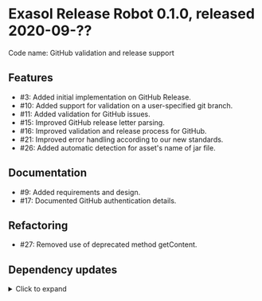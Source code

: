 # Exasol Release Robot 0.1.0, released 2020-09-??

Code name: GitHub validation and release support

## Features

* #3: Added initial implementation on GitHub Release.
* #10: Added support for validation on a user-specified git branch.
* #11: Added validation for GitHub issues.
* #15: Improved GitHub release letter parsing.
* #16: Improved validation and release process for GitHub.
* #21: Improved error handling according to our new standards.
* #26: Added automatic detection for asset's name of jar file.

## Documentation

* #9: Added requirements and design.
* #17: Documented GitHub authentication details.

## Refactoring

* #27: Removed use of deprecated method getContent.

## Dependency updates

<details>
  <summary>Click to expand</summary>
  
* Added `org.kohsuke:github-api:1.116`
* Added `commons-cli:commons-cli:1.4`
* Added `org.json:json:20200518`
* Added `org.mockito:mockito-core:3.5.10`
* Added `org.junit.jupiter:junit-jupiter:5.7.0`
* Added `org.hamcrest:hamcrest:2.2`
* Added `org.apache.maven.plugins:maven-compiler-plugin:3.8.1`
* Added `org.apache.maven.plugins:maven-surefire-plugin:3.0.0-M4`
* Added `org.apache.maven.plugins:maven-assembly-plugin:3.3.0`
* Added `org.codehaus.mojo:versions-maven-plugin:2.7`
* Added `org.sonatype.ossindex.maven:ossindex-maven-plugin:3.1.0`
* Added `org.apache.maven.plugins:maven-enforcer-plugin:3.0.0-M3`
* Added `org.jacoco:jacoco-maven-plugin:0.8.5`
* Added `org.itsallcode:openfasttrace-maven-plugin:1.0.0`

</details>

